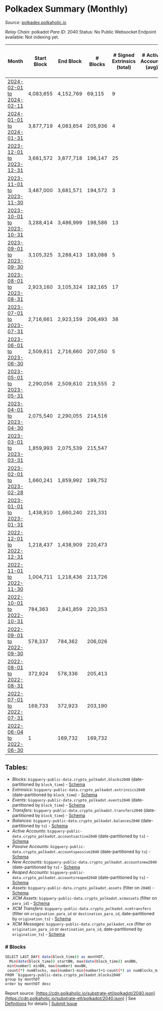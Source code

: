 # Polkadex Summary (Monthly)

_Source_: [polkadex.polkaholic.io](https://polkadex.polkaholic.io)

*Relay Chain*: polkadot
*Para ID*: 2040
Status: No Public Websocket Endpoint available: Not indexing yet.


| Month | Start Block | End Block | # Blocks | # Signed Extrinsics (total) | # Active Accounts (avg) | # Addresses with Balances (max) | Issues |
| ----- | ----------- | --------- | -------- | --------------------------- | ----------------------- | ------------------------------- | ------ |
| [2024-02-01 to 2024-02-11](/polkadot/2040-polkadex/2024-02-29.md) | 4,083,655 | 4,152,769 | 69,115 | 9 |  |  | -   |   
| [2024-01-01 to 2024-01-31](/polkadot/2040-polkadex/2024-01-31.md) | 3,877,719 | 4,083,654 | 205,936 | 4 |  |  | -   |   
| [2023-12-01 to 2023-12-31](/polkadot/2040-polkadex/2023-12-31.md) | 3,681,572 | 3,877,718 | 196,147 | 25 |  |  | -   |   
| [2023-11-01 to 2023-11-30](/polkadot/2040-polkadex/2023-11-30.md) | 3,487,000 | 3,681,571 | 194,572 | 3 |  |  | -   |   
| [2023-10-01 to 2023-10-31](/polkadot/2040-polkadex/2023-10-31.md) | 3,288,414 | 3,486,999 | 198,586 | 13 |  |  | -   |   
| [2023-09-01 to 2023-09-30](/polkadot/2040-polkadex/2023-09-30.md) | 3,105,325 | 3,288,413 | 183,088 | 5 |  |  | - 1 (0.00%) |   
| [2023-08-01 to 2023-08-31](/polkadot/2040-polkadex/2023-08-31.md) | 2,923,160 | 3,105,324 | 182,165 | 17 |  |  | -   |   
| [2023-07-01 to 2023-07-31](/polkadot/2040-polkadex/2023-07-31.md) | 2,716,661 | 2,923,159 | 206,493 | 38 |  |  | - 6 (0.00%) |   
| [2023-06-01 to 2023-06-30](/polkadot/2040-polkadex/2023-06-30.md) | 2,509,611 | 2,716,660 | 207,050 | 5 |  |  | -   |   
| [2023-05-01 to 2023-05-31](/polkadot/2040-polkadex/2023-05-31.md) | 2,290,056 | 2,509,610 | 219,555 | 2 |  |  | -   |   
| [2023-04-01 to 2023-04-30](/polkadot/2040-polkadex/2023-04-30.md) | 2,075,540 | 2,290,055 | 214,516 |  |  |  | -   |   
| [2023-03-01 to 2023-03-31](/polkadot/2040-polkadex/2023-03-31.md) | 1,859,993 | 2,075,539 | 215,547 |  |  |  | -   |   
| [2023-02-01 to 2023-02-28](/polkadot/2040-polkadex/2023-02-28.md) | 1,660,241 | 1,859,992 | 199,752 |  |  |  | -   |   
| [2023-01-01 to 2023-01-31](/polkadot/2040-polkadex/2023-01-31.md) | 1,438,910 | 1,660,240 | 221,331 |  |  |  | -   |   
| [2022-12-01 to 2022-12-31](/polkadot/2040-polkadex/2022-12-31.md) | 1,218,437 | 1,438,909 | 220,473 |  |  |  | -   |   
| [2022-11-01 to 2022-11-30](/polkadot/2040-polkadex/2022-11-30.md) | 1,004,711 | 1,218,436 | 213,726 |  |  |  | -   |   
| [2022-10-01 to 2022-10-31](/polkadot/2040-polkadex/2022-10-31.md) | 784,363 | 2,841,859 | 220,353 |  |  |  | - 1,837,144 (89.29%) |   
| [2022-09-01 to 2022-09-30](/polkadot/2040-polkadex/2022-09-30.md) | 578,337 | 784,362 | 206,026 |  |  |  | -   |   
| [2022-08-01 to 2022-08-31](/polkadot/2040-polkadex/2022-08-31.md) | 372,924 | 578,336 | 205,413 |  |  |  | -   |   
| [2022-07-01 to 2022-07-31](/polkadot/2040-polkadex/2022-07-31.md) | 169,733 | 372,923 | 203,190 |  |  |  | - 1 (0.00%) |   
| [2022-06-04 to 2022-06-30](/polkadot/2040-polkadex/2022-06-30.md) | 1 | 169,732 | 169,732 |  |  |  | -   |   

## Tables:

* _Blocks_: `bigquery-public-data.crypto_polkadot.blocks2040` (date-partitioned by `block_time`) - [Schema](/schema/balances.json)
* _Extrinsics_: `bigquery-public-data.crypto_polkadot.extrinsics2040` (date-partitioned by `block_time`) - [Schema](/schema/extrinsics.json)
* _Events_: `bigquery-public-data.crypto_polkadot.events2040` (date-partitioned by `block_time`) - [Schema](/schema/events.json)
* _Transfers_: `bigquery-public-data.crypto_polkadot.transfers2040` (date-partitioned by `block_time`) - [Schema](/schema/transfers.json)
* _Balances_: `bigquery-public-data.crypto_polkadot.balances2040` (date-partitioned by `ts`) - [Schema](/schema/balances.json)
* _Active Accounts_: `bigquery-public-data.crypto_polkadot.accountsactive2040` (date-partitioned by `ts`) - [Schema](/schema/accountsactive.json)
* _Passive Accounts_: `bigquery-public-data.crypto_polkadot.accountspassive2040` (date-partitioned by `ts`) - [Schema](/schema/accountspassive.json)
* _New Accounts_: `bigquery-public-data.crypto_polkadot.accountsnew2040` (date-partitioned by `ts`) - [Schema](/schema/accountsnew.json)
* _Reaped Accounts_: `bigquery-public-data.crypto_polkadot.accountsreaped2040` (date-partitioned by `ts`) - [Schema](/schema/accountsreaped.json)
* _Assets_: `bigquery-public-data.crypto_polkadot.assets` (filter on `2040`) - [Schema](/schema/assets.json)
* _XCM Assets_: `bigquery-public-data.crypto_polkadot.xcmassets` (filter on `para_id`) - [Schema](/schema/xcmassets.json)
* _XCM Transfers_: `bigquery-public-data.crypto_polkadot.xcmtransfers` (filter on `origination_para_id` or `destination_para_id`, date-partitioned by `origination_ts`) - [Schema](/schema/xcmtransfers.json)
* _XCM Messages_: `bigquery-public-data.crypto_polkadot.xcm` (filter on `origination_para_id` or `destination_para_id`, date-partitioned by `origination_ts`) - [Schema](/schema/xcm.json)

### # Blocks
```bash
SELECT LAST_DAY( date(block_time)) as monthDT,
  Min(date(block_time)) startBN, max(date(block_time)) endBN, 
 min(number) minBN, max(number) maxBN, 
 count(*) numBlocks, max(number)-min(number)+1-count(*) as numBlocks_missing 
FROM `bigquery-public-data.crypto_polkadot.blocks2040` 
group by monthDT 
order by monthDT desc
```


Report source: [https://cdn.polkaholic.io/substrate-etl/polkadot/2040.json](https://cdn.polkaholic.io/substrate-etl/polkadot/2040.json) | See [Definitions](/DEFINITIONS.md) for details | [Submit Issue](https://github.com/colorfulnotion/substrate-etl/issues)

